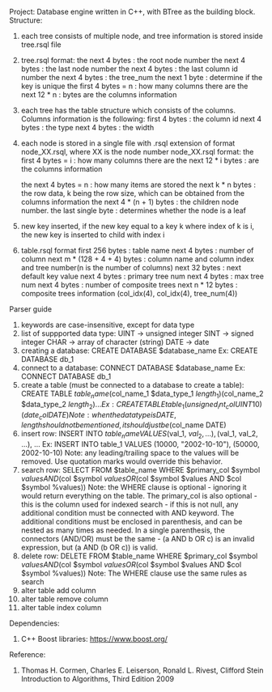 Project: Database engine written in C++, with BTree as the building block. 
Structure:
1. each tree consists of multiple node, and tree information is stored inside tree.rsql file
2. tree.rsql format:
    the next 4 bytes            : the root node number
    the next 4 bytes            : the last node number
    the next 4 bytes            : the last column id number
    the next 4 bytes            : the tree_num
    the next 1 byte             : determine if the key is unique
    the first 4 bytes = n       : how many columns there are
    the next 12 * n             : bytes are the columns information
3. each tree has the table structure which consists of the columns. Columns information is the following:
    first 4 bytes               : the column id
    next 4 bytes                : the type
    next 4 bytes                : the width
4. each node is stored in a single file with .rsql extension of format node_XX.rsql, where XX is the node number
    node_XX.rsql format:
    the first 4 bytes = i       : how many columns there are
    the next 12 * i bytes       : are the columns information
    
    the next 4 bytes = n        : how many items are stored
    the next k * n bytes        : the row data, k being the row size, which can be obtained from the columns information
    the next 4 * (n + 1) bytes  : the children node number.
    the last single byte        : determines whether the node is a leaf
5. new key inserted, if the new key equal to a key k where index of k is i, the new key is inserted to child with index i
6. table.rsql format
    first 256 bytes                 : table name
    next 4 bytes                    : number of column
    next m * (128 + 4 + 4) bytes    : column name and column index and tree number(n is the number of columns)
    next 32 bytes                   : next default key value
    next 4 bytes                    : primary tree num
    next 4 bytes                    : max tree num
    next 4 bytes                    : number of composite trees
    next n * 12 bytes               : composite trees information (col_idx(4), col_idx(4), tree_num(4))

Parser guide
1. keywords are case-insensitive, except for data type
2. list of suppported data type:
    UINT -> unsigned integer
    SINT -> signed integer
    CHAR -> array of character (string)
    DATE -> date
3. creating a database: 
    CREATE DATABASE $database_name
    Ex: CREATE DATABASE db_1
4. connect to a database:
    CONNECT DATABASE $database_name
    Ex: CONNECT DATABASE db_1
5. create a table (must be connected to a database to create a table):
    CREATE TABLE $table_name ($col_name_1 $data_type_1 $length_1) ($col_name_2 $data_type_2 $length_2)...
    Ex: CREATE TABLE table_1 (unsigned_int_col UINT 10) (date_col DATE)
    Note: when the data type is DATE, length should not be mentioned, it should just be ($col_name DATE)
6. insert row:
    INSERT INTO $table_name VALUES ($val_1, $val_2, ...), ($val_1, val_2, ...), ...
    Ex: INSERT INTO table_1 VALUES (10000, "2002-10-10"), (50000, 2002-10-10)
    Note: any leading/trailing space to the values will be removed. Use quotation marks would override this behavior.
7. search row:
    SELECT FROM $table_name WHERE $primary_col $symbol $values AND ($col $symbol $values OR ($col $symbol $values AND $col $symbol %values))
    Note: the WHERE clause is optional - ignoring it would return everything on the table. The primary_col is also optional - this is the column used for indexed search - if this is not null, any additional condition must be connected with AND keyword. The additional conditions must be enclosed in parenthesis, and can be nested as many times as needed. In a single parenthesis, the connectors (AND/OR) must be the same - (a AND b OR c) is an invalid expression, but (a AND (b OR c)) is valid. 
8. delete row:
    DELETE FROM $table_name WHERE $primary_col $symbol $values AND ($col $symbol $values OR ($col $symbol $values AND $col $symbol %values))
    Note: The WHERE clause use the same rules as search
9. alter table add column
10. alter table remove column
11. alter table index column

Dependencies:
1. C++ Boost libraries: https://www.boost.org/

Reference: 
1. Thomas H. Cormen, Charles E. Leiserson, Ronald L. Rivest, Clifford Stein Introduction to Algorithms, Third Edition 2009
